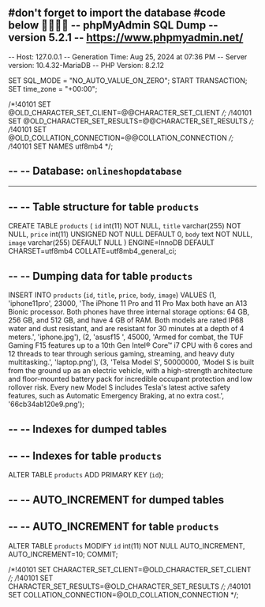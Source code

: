 #don't forget to import the database 
#code below 🔽🔽🔽🔽
-- phpMyAdmin SQL Dump
-- version 5.2.1
-- https://www.phpmyadmin.net/
--
-- Host: 127.0.0.1
-- Generation Time: Aug 25, 2024 at 07:36 PM
-- Server version: 10.4.32-MariaDB
-- PHP Version: 8.2.12

SET SQL_MODE = "NO_AUTO_VALUE_ON_ZERO";
START TRANSACTION;
SET time_zone = "+00:00";


/*!40101 SET @OLD_CHARACTER_SET_CLIENT=@@CHARACTER_SET_CLIENT */;
/*!40101 SET @OLD_CHARACTER_SET_RESULTS=@@CHARACTER_SET_RESULTS */;
/*!40101 SET @OLD_COLLATION_CONNECTION=@@COLLATION_CONNECTION */;
/*!40101 SET NAMES utf8mb4 */;

--
-- Database: `onlineshopdatabase`
--

-- --------------------------------------------------------

--
-- Table structure for table `products`
--

CREATE TABLE `products` (
  `id` int(11) NOT NULL,
  `title` varchar(255) NOT NULL,
  `price` int(11) UNSIGNED NOT NULL DEFAULT 0,
  `body` text NOT NULL,
  `image` varchar(255) DEFAULT NULL
) ENGINE=InnoDB DEFAULT CHARSET=utf8mb4 COLLATE=utf8mb4_general_ci;

--
-- Dumping data for table `products`
--

INSERT INTO `products` (`id`, `title`, `price`, `body`, `image`) VALUES
(1, 'iphone11pro', 23000, 'The iPhone 11 Pro and 11 Pro Max both have an A13 Bionic processor. Both phones have three internal storage options: 64 GB, 256 GB, and 512 GB, and have 4 GB of RAM. Both models are rated IP68 water and dust resistant, and are resistant for 30 minutes at a depth of 4 meters.', 'iphone.jpg'),
(2, 'asusf15 ', 45000, 'Armed for combat, the TUF Gaming F15 features up to a 10th Gen Intel® Core™ i7 CPU with 6 cores and 12 threads to tear through serious gaming, streaming, and heavy duty multitasking.', 'laptop.png'),
(3, 'Telsa Model S', 50000000, 'Model S is built from the ground up as an electric vehicle, with a high-strength architecture and floor-mounted battery pack for incredible occupant protection and low rollover risk. Every new Model S includes Tesla&#039;s latest active safety features, such as Automatic Emergency Braking, at no extra cost.', '66cb34ab120e9.png');

--
-- Indexes for dumped tables
--

--
-- Indexes for table `products`
--
ALTER TABLE `products`
  ADD PRIMARY KEY (`id`);

--
-- AUTO_INCREMENT for dumped tables
--

--
-- AUTO_INCREMENT for table `products`
--
ALTER TABLE `products`
  MODIFY `id` int(11) NOT NULL AUTO_INCREMENT, AUTO_INCREMENT=10;
COMMIT;

/*!40101 SET CHARACTER_SET_CLIENT=@OLD_CHARACTER_SET_CLIENT */;
/*!40101 SET CHARACTER_SET_RESULTS=@OLD_CHARACTER_SET_RESULTS */;
/*!40101 SET COLLATION_CONNECTION=@OLD_COLLATION_CONNECTION */;

